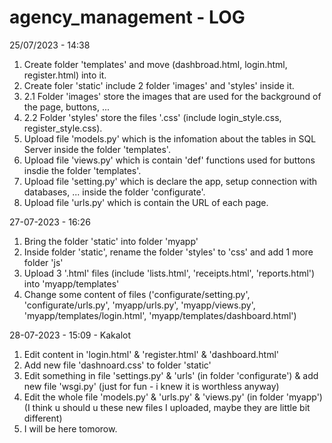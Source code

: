 # agency_management - LOG
25/07/2023 - 14:38
1. Create folder 'templates' and move (dashbroad.html, login.html, register.html) into it.
2. Create foler 'static' include 2 folder 'images' and 'styles' inside it.
3. 2.1 Folder 'images' store the images that are used for the background of the page, buttons, ...
4. 2.2 Folder 'styles' store the files '.css' (include login_style.css, register_style.css).
5. Upload file 'models.py' which is the infomation about the tables in SQL Server inside the folder 'templates'.
6. Upload file 'views.py' which is contain 'def' functions used for buttons insdie the folder 'templates'.
7. Upload file 'setting.py' which is declare the app, setup connection with databases, ... inside the folder 'configurate'.
8. Upload file 'urls.py' which is contain the URL of each page.

27-07-2023 - 16:26
1. Bring the folder 'static' into folder 'myapp'
2. Inside folder 'static', rename the folder 'styles' to 'css' and add 1 more folder 'js'
3. Upload 3 '.html' files (include 'lists.html', 'receipts.html', 'reports.html') into 'myapp/templates'
4. Change some content of files ('configurate/setting.py', 'configurate/urls.py', 'myapp/urls.py', 'myapp/views.py', 'myapp/templates/login.html', 'myapp/templates/dashboard.html')

28-07-2023 - 15:09 - Kakalot
1. Edit content in 'login.html' & 'register.html' & 'dashboard.html'
2. Add new file 'dashnoard.css' to folder 'static'
4. Edit something in file 'settings.py' & 'urls' (in folder 'configurate') & add new file 'wsgi.py' (just for fun - i knew it is worthless anyway)
5. Edit the whole file 'models.py' & 'urls.py' & 'views.py' (in folder 'myapp') (I think u should u these new files I uploaded, maybe they are little bit different)
6. I will be here tomorow.
